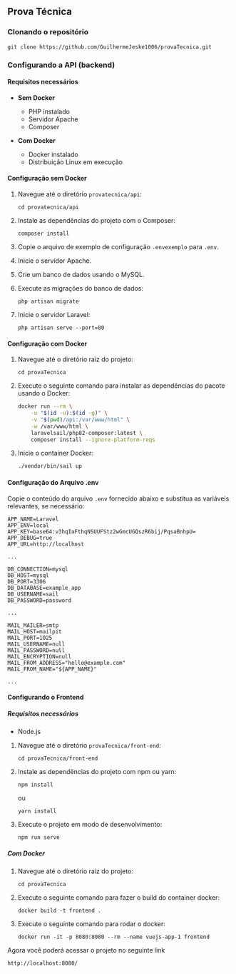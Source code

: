 
## Prova Técnica

### Clonando o repositório

```
git clone https://github.com/GuilhermeJeske1006/provaTecnica.git
```

### Configurando a API (backend)

#### Requisitos necessários

- **Sem Docker**
  - PHP instalado
  - Servidor Apache
  - Composer

- **Com Docker**
  - Docker instalado
  - Distribuição Linux em execução

#### Configuração sem Docker

1. Navegue até o diretório `provatecnica/api`:
   ```
   cd provatecnica/api
   ```

2. Instale as dependências do projeto com o Composer:
   ```
   composer install
   ```

3. Copie o arquivo de exemplo de configuração `.envexemplo` para `.env`.

4. Inicie o servidor Apache.

5. Crie um banco de dados usando o MySQL.

6. Execute as migrações do banco de dados:
   ```
   php artisan migrate
   ```

7. Inicie o servidor Laravel:
   ```
   php artisan serve --port=80
   ```

#### Configuração com Docker

1. Navegue até o diretório raiz do projeto:
   ```
   cd provaTecnica
   ```

2. Execute o seguinte comando para instalar as dependências do pacote usando o Docker:
   ```bash
   docker run --rm \
       -u "$(id -u):$(id -g)" \
       -v "$(pwd)/api:/var/www/html" \
       -w /var/www/html \
       laravelsail/php82-composer:latest \
       composer install --ignore-platform-reqs
   ```

3. Inicie o container Docker:
   ```bash
   ./vendor/bin/sail up
   ```

#### Configuração do Arquivo .env

Copie o conteúdo do arquivo `.env` fornecido abaixo e substitua as variáveis relevantes, se necessário:

```plaintext
APP_NAME=Laravel
APP_ENV=local
APP_KEY=base64:v3hqIaFthqNSUUFStz2wGmcUGQszR6bij/PqsaBnhpU=
APP_DEBUG=true
APP_URL=http://localhost

...

DB_CONNECTION=mysql
DB_HOST=mysql
DB_PORT=3306
DB_DATABASE=example_app
DB_USERNAME=sail
DB_PASSWORD=password

...

MAIL_MAILER=smtp
MAIL_HOST=mailpit
MAIL_PORT=1025
MAIL_USERNAME=null
MAIL_PASSWORD=null
MAIL_ENCRYPTION=null
MAIL_FROM_ADDRESS="hello@example.com"
MAIL_FROM_NAME="${APP_NAME}"

...

```

#### Configurando o Frontend

##### Requisitos necessários

- Node.js

1. Navegue até o diretório `provaTecnica/front-end`:
   ```
   cd provaTecnica/front-end
   ```

2. Instale as dependências do projeto com npm ou yarn:
   ```
   npm install
   ```
   ou
   ```
   yarn install
   ```

3. Execute o projeto em modo de desenvolvimento:
   ```
   npm run serve
   ```

##### Com Docker

1. Navegue até o diretório raiz do projeto:
   ```
   cd provaTecnica
   ```

2. Execute o seguinte comando para fazer o build do container docker:
   ```
   docker build -t frontend .
   ```
3. Execute o seguinte comando para rodar o docker:

   ```
   docker run -it -p 8080:8080 --rm --name vuejs-app-1 frontend
   ```

Agora você poderá acessar o projeto no seguinte link
 ```
http://localhost:8080/
 ```
